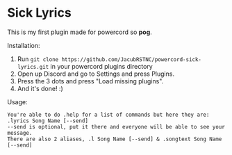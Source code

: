 # Sick Lyrics

This is my first plugin made for powercord so **pog**.

Installation:

1. Run ``git clone https://github.com/JacubRSTNC/powercord-sick-lyrics.git`` in your powercord plugins directory
2. Open up Discord and go to Settings and press Plugins. 
3. Press the 3 dots and press "Load missing plugins".
4. And it's done! :)

Usage: 
```
You're able to do .help for a list of commands but here they are:
.lyrics Song Name [--send]
--send is optional, put it there and everyone will be able to see your message.
There are also 2 aliases, .l Song Name [--send] & .songtext Song Name [--send]
```
